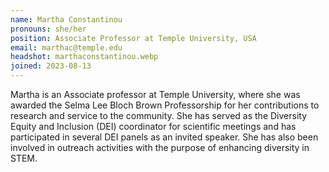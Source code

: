 ```yaml
---
name: Martha Constantinou
pronouns: she/her
position: Associate Professor at Temple University, USA
email: marthac@temple.edu
headshot: marthaconstantinou.webp
joined: 2023-08-13
---
```

Martha is an Associate professor at Temple University, where she was awarded the
Selma Lee Bloch Brown Professorship for her contributions to research and service
to the community.  She has served as the Diversity Equity and Inclusion (DEI)
coordinator for scientific meetings and has participated in several DEI panels
as an invited speaker. She has also been involved in outreach activities with
the purpose of enhancing diversity in STEM.
